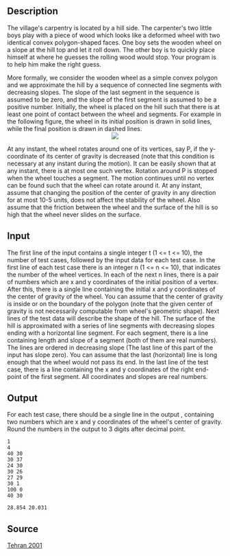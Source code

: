 <h2>Description</h2><p>The village's carpentry is located by a hill side. The carpenter's two little boys play with a piece of wood which looks like a deformed wheel with two identical convex polygon-shaped faces. One boy sets the wooden wheel on a slope at the hill top and let it roll down. The other boy is to quickly place himself at where he guesses the rolling wood would stop. Your program is to help him make the right guess.
</p>
More formally, we consider the wooden wheel as a simple convex polygon and we approximate the hill by a sequence of connected line segments with decreasing slopes. The slope of the last segment in the sequence is assumed to be zero, and the slope of the first segment is assumed to be a positive number. Initially, the wheel is placed on the hill such that there is at least one point of contact between the wheel and segments. For example in the following figure, the wheel in its initial position is drawn in solid lines, while the final position is drawn in dashed lines.
<center><img src="images/1070/c1.gif"></center><p>
</p>At any instant, the wheel rotates around one of its vertices, say P, if the y-coordinate of its center of gravity is decreased (note that this condition is necessary at any instant during the motion). It can be easily shown that at any instant, there is at most one such vertex. Rotation around P is stopped when the wheel touches a segment. The motion continues until no vertex can be found such that the wheel can rotate around it. At any instant, assume that changing the position of the center of gravity in any direction for at most 10-5 units, does not affect the stability of the wheel. Also assume that the friction between the wheel and the surface of the hill is so high that the wheel never slides on the surface.<h2>Input</h2><p>The first line of the input contains a single integer t (1 &lt;= t &lt;= 10), the number of test cases, followed by the input data for each test case. In the first line of each test case there is an integer n (1 &lt;= n &lt;= 10), that indicates the number of the wheel vertices. In each of the next n lines, there is a pair of numbers which are x and y coordinates of the initial position of a vertex. After this, there is a single line containing the initial x and y coordinates of the center of gravity of the wheel. You can assume that the center of gravity is inside or on the boundary of the polygon (note that the given center of gravity is not necessarily computable from wheel's geometric shape). Next lines of the test data will describe the shape of the hill. The surface of the hill is approximated with a series of line segments with decreasing slopes ending with a horizontal line segment. For each segment, there is a line containing length and slope of a segment (both of them are real numbers). The lines are ordered in decreasing slope (The last line of this part of the input has slope zero). You can assume that the last (horizontal) line is long enough that the wheel would not pass its end. In the last line of the test case, there is a line containing the x and y coordinates of the right end-point of the first segment. All coordinates and slopes are real numbers.</p><h2>Output</h2><p>For each test case, there should be a single line in the output , containing two numbers which are x and y coordinates of the wheel's center of gravity. Round the numbers in the output to 3 digits after decimal point.</p><pre><code class="language-input1">1
4
40 30
30 37
24 30
30 26
27 29
30 1
100 0
40 30
</code></pre><pre><code class="language-output1">28.854 20.031</code></pre><h2>Source</h2><a href="searchproblem?field=source&amp;key=Tehran+2001">Tehran 2001</a>